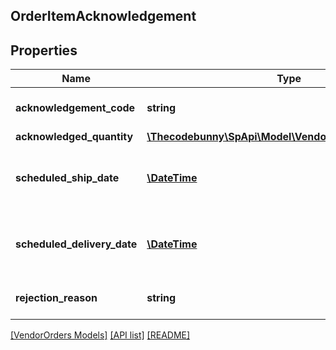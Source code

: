 ## OrderItemAcknowledgement

## Properties

Name | Type | Description | Notes
------------ | ------------- | ------------- | -------------
**acknowledgement_code** | **string** | This indicates the acknowledgement code. |
**acknowledged_quantity** | [**\Thecodebunny\SpApi\Model\VendorOrders\ItemQuantity**](ItemQuantity.md) |  |
**scheduled_ship_date** | [**\DateTime**](\DateTime.md) | Estimated ship date per line item. Must be in ISO-8601 date/time format. | [optional]
**scheduled_delivery_date** | [**\DateTime**](\DateTime.md) | Estimated delivery date per line item. Must be in ISO-8601 date/time format. | [optional]
**rejection_reason** | **string** | Indicates the reason for rejection. | [optional]

[[VendorOrders Models]](../) [[API list]](../../Api) [[README]](../../../README.md)
